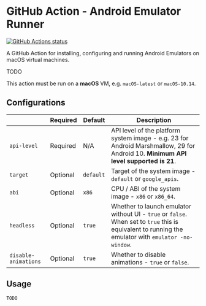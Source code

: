 # GitHub Action - Android Emulator Runner

<p align="left">
  <a href="https://github.com/ReactiveCircus/android-emulator-runner"><img alt="GitHub Actions status" src="https://github.com/ReactiveCircus/android-emulator-runner/workflows/Main%20workflow/badge.svg"></a>
</p>

A GitHub Action for installing, configuring and running Android Emulators on macOS virtual machines.

TODO

This action must be run on a **macOS** VM, e.g. `macOS-latest` or `macOS-10.14`.

## Configurations

|  | **Required** | **Default** | **Description** |
|----------------------|--------------|-------------|------------------------------------------------------------------------------------------------------------------------------------------------------|
| `api-level` | Required | N/A | API level of the platform system image - e.g. 23 for Android Marshmallow, 29 for Android 10. **Minimum API level supported is 21**. |
| `target` | Optional | `default` | Target of the system image - `default` or `google_apis`. |
| `abi` | Optional | `x86` | CPU / ABI of the system image - `x86` or `x86_64`. |
| `headless` | Optional | `true` | Whether to launch emulator without UI - `true` or `false`. When set to `true` this is equivalent to running the emulator with `emulator -no-window`. |
| `disable-animations` | Optional | `true` | Whether to disable animations - `true` or `false`. |

## Usage

```
TODO
```
